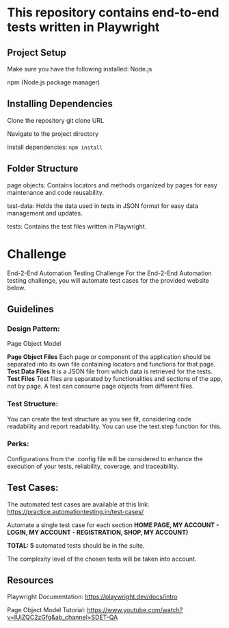 # This repository contains end-to-end tests written in Playwright 

## Project Setup
Make sure you have the following installed:
Node.js

npm (Node.js package manager)

## Installing Dependencies
Clone the repository git clone URL

Navigate to the project directory

Install dependencies: <code>npm install</code>

## Folder Structure

page objects: Contains locators and methods organized by pages for easy maintenance and code reusability.

test-data: Holds the data used in tests in JSON format for easy data management and updates.

tests: Contains the test files written in Playwright.

# Challenge

End-2-End Automation Testing Challenge
For the End-2-End Automation testing challenge, you will automate test cases for the provided website below.

## Guidelines
### Design Pattern:
Page Object Model

**Page Object Files**
Each page or component of the application should be separated into its own file containing locators and functions for that page.
**Test Data Files**
It is a JSON file from which data is retrieved for the tests.
**Test Files**
Test files are separated by functionalities and sections of the app, not by page.
A test can consume page objects from different files.

### Test Structure:
You can create the test structure as you see fit, considering code readability and report readability. You can use the test.step function for this.

### Perks:

Configurations from the .config file will be considered to enhance the execution of your tests, reliability, coverage, and traceability.

## Test Cases:

The automated test cases are available at this link: https://practice.automationtesting.in/test-cases/

Automate a single test case for each section **HOME PAGE, MY ACCOUNT - LOGIN, MY ACCOUNT - REGISTRATION, SHOP, MY ACCOUNT)**

**TOTAL: 5** automated tests should be in the suite.

The complexity level of the chosen tests will be taken into account.

## Resources

Playwright Documentation: https://playwright.dev/docs/intro

Page Object Model Tutorial: https://www.youtube.com/watch?v=IUjZQC2zGfg&ab_channel=SDET-QA
